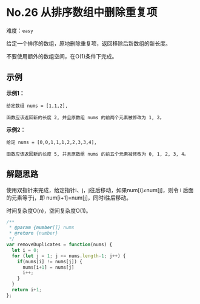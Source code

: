 # No.26 从排序数组中删除重复项

难度：`easy`


给定一个排序的数组，原地删除重复项，返回移除后新数组的新长度。

不要使用额外的数组空间，在O(1)条件下完成。

## 示例

**示例1：**

```
给定数组 nums = [1,1,2], 

函数应该返回新的长度 2, 并且原数组 nums 的前两个元素被修改为 1, 2。 
```

**示例2：**

```
给定 nums = [0,0,1,1,1,2,2,3,3,4],

函数应该返回新的长度 5, 并且原数组 nums 的前五个元素被修改为 0, 1, 2, 3, 4。
```

## 解题思路

使用双指针来完成，给定指针i、j，j往后移动，如果num[i]≠num[j]，则令 i 后面的元素等于j，即 num[i+1]=num[j]，同时i往后移动。

时间复杂度O(n)，空间复杂度O(1)。

```javascript
/**
 * @param {number[]} nums
 * @return {number}
 */
var removeDuplicates = function(nums) {
  let i = 0;
  for (let j = 1; j <= nums.length-1; j++) {
    if(nums[i] != nums[j]) {
      nums[i+1] = nums[j]
      i++;
    }
  }
  return i+1;
};
```
